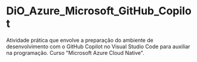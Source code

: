 # DiO_Azure_Microsoft_GitHub_Copilot
Atividade prática que envolve a preparação do ambiente de desenvolvimento com o GitHub Copilot no Visual Studio Code para auxiliar na programação. Curso "Microsoft Azure Cloud Native".
